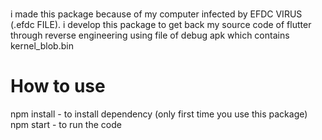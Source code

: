 #

i made this package because of my computer infected by EFDC VIRUS (.efdc FILE). 
i develop this package to get back my source code of flutter through reverse engineering using file of debug apk which contains kernel_blob.bin

# How to use

npm install - to install dependency (only first time you use this package)
npm start - to run the code

